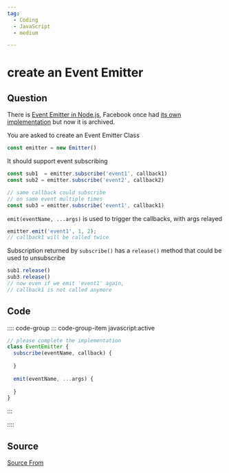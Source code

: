 ```yaml
---
tag:
  - Coding
  - JavaScript
  - medium

---
```

  
# create an Event Emitter

## Question
There is [Event Emitter in Node.js](https://nodejs.org/api/events.html#events_class_eventemitter), Facebook once had [its own implementation](https://github.com/facebookarchive/emitter) but now it is archived.

You are asked to create an Event Emitter Class

```js
const emitter = new Emitter()
```

It should support event subscribing

```js
const sub1  = emitter.subscribe('event1', callback1)
const sub2 = emitter.subscribe('event2', callback2)

// same callback could subscribe 
// on same event multiple times
const sub3 = emitter.subscribe('event1', callback1)
```

`emit(eventName, ...args)` is used to trigger the callbacks, with args relayed

```js
emitter.emit('event1', 1, 2);
// callback1 will be called twice
```

Subscription returned by `subscribe()` has a `release()` method that could be used to unsubscribe

```js
sub1.release()
sub3.release()
// now even if we emit 'event1' again, 
// callback1 is not called anymore
```

## Code
:::: code-group
::: code-group-item javascript:active
```javascript
// please complete the implementation
class EventEmitter {
  subscribe(eventName, callback) {
  	
  }
  
  emit(eventName, ...args) {
  	
  }
}
```
:::
    
::::



##  Source
[Source From](https://bigfrontend.dev/problem/create-an-Event-Emitter)

  